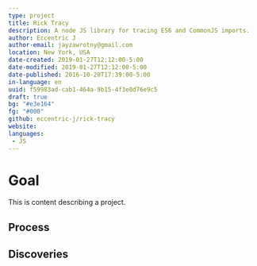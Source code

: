 ```yaml
---
type: project
title: Rick Tracy
description: A node JS library for tracing ES6 and CommonJS imports.
author: Eccentric J
author-email: jayzawrotny@gmail.com
location: New York, USA
date-created: 2019-01-27T12:12:00-5:00
date-modified: 2019-01-27T12:12:00-5:00
date-published: 2016-10-20T17:39:00-5:00
in-language: en
uuid: f59983ad-cab1-464a-9b15-4f3e0d76e9c5
draft: true
bg: "#e3e164"
fg: "#000"
github: eccentric-j/rick-tracy
website:
languages:
 - JS
---
```

# <i class="fa fa-trophy icon"></i> Goal

This is content describing a project.

## <i class="fa fa-list-ol icon"></i> Process

## <i class="fa fa-lightbulb icon"></i> Discoveries
